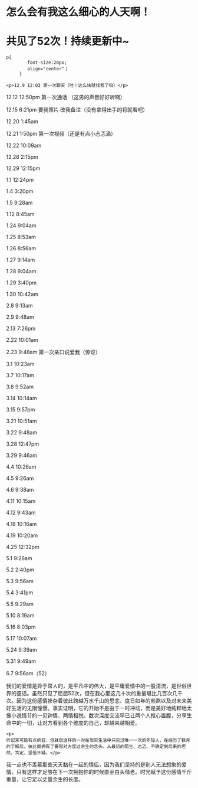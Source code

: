 <!DOCTYPE html>
<html lang="en">
<head>
    <meta charset="UTF-8">
    <title>超详细恋爱进程~mua</title>
</head>
<body>
<h1>怎么会有我这么细心的人天啊！</h1>
<h1>共见了52次！持续更新中~</h1>
    
    p{
            font-size:20px;
            align="center"；
         }
         
    <p>12.9 12:03 第一次聊天（哇！这么快就找我了吗）</p>
<p>12.12 12:50pm 第一次通话 （这男的声音好好听啊）</p>
<p>12.15 6:21pm 要我照片  改我备注（没有拿得出手的将就看吧） </p>
<p>12.20 1:45am </p>
<p>12.21 1:50pm 第一次视频（还是有点小忐忑滴）</p>
<p>12.22 10:09am</p>
<p>12.28 2:15pm</p>
<p>12.29 12:15pm</p>
<p>1.1 12:24pm</p>
<p>1.4 3:20pm</p>
<p>1.5 9:28am</p>
<p>1.12 8:45am</p>
<p>1.24 9:04am</p>
<p>1.25 8:53am</p>
<p>1.26 8:56am</p>
<p>1.27 9:14am</p>
<p>1.28 9:04am</p>
<p>1.29 3:40pm</p>
<p>1.30 10:42am</p>
<p>2.8 9:13am</p>
<p>2.9 9:48am</p>
<p>2.13 7:26pm</p>
<p>2.22 10:01am</p>
<p>2.23 9:48am 第一次亲口说爱我（惊讶）</p>
<p>3.1 10:23am</p>
<p>3.7 10:17am</p>
<p>3.8 9:52am</p>
<p>3.14 10:14am</p>
<p>3.15 9:57pm</p>
<p>3.21 10:51am</p>
<p>3.22 9:48am</p>
<p>3.28 12:47pm</p>
<p>3.29 9:46am</p>
<p>4.4 10:26am</p>
<p>4.5 9:26am</p>
<p>4.6 9:38am</p>
<p>4.11 10:15am</p>
<p>4.12 9:43am</p>
<p>4.18 10:16am</p>
<p>4.19 10:20am</p>
<p>4.25 12:32pm</p>
<p>5.1 9:26am</p>
<p>5.2 2:40pm</p>
<p>5.3 9:56am</p>
<p>5.4 3:41pm</p>
<p>5.5 9:29am</p>
<p>5.10 8:19am</p>
<p>5.16 8:03pm</p>
<p>5.17 10:07am</p>
<p>5.24 9:39am</p>
<p>5.31 9:49am</p>
<p>6.7 9:56am（52）</p>
<p>
    我们的爱情是异于常人的，是平凡中的伟大，是平庸爱情中的一股清流，是世俗世界的童话。虽然只见了屈屈52次，但在我心里这几十次的重量堪比几百次几千次。因为这份感情掺杂着彼此跨越万水千山的思念、度日如年的煎熬以及对未来美好生活的无限憧憬。事实证明，它的开始不是由于一时冲动，而是美好地纯粹地太像小说情节的一见钟情、两情相悦。数次深度交流早已让两个人推心置腹，分享生命中的一切，让对方看到各个维度的自己，却越来越相爱。</p>
    
    <p>
    听起来可能有点疯狂，但就是这样的一对在现实生活中只见过唯一一次的年轻人，在经历了数月的了解后，彼此都拥有了要和对方度过余生的念头。从最初的陌生、忐忑、不确定到后来的坦然、笃定、坚信不疑。</p>
    
   <p> 我一点也不羡慕那些天天黏在一起的情侣，因为我们坚持的是别人无法想象的爱情，只有这样才足够在下一次拥抱你的时候直至白头偕老。时光赋予这份感情千斤重量，让它足以丈量余生的长度。</p>
    
   
   
</body>
</html>
